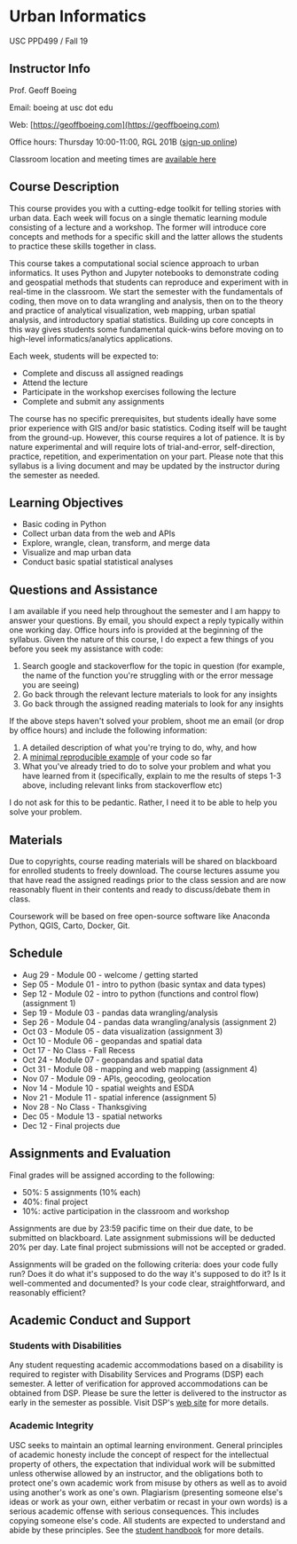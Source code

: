 # Urban Informatics

USC PPD499 / Fall 19

## Instructor Info

Prof. Geoff Boeing

Email: boeing at usc dot edu

Web: [https://geoffboeing.com](https://geoffboeing.com)

Office hours: Thursday 10:00-11:00, RGL 201B ([sign-up online](https://www.wejoinin.com/sheets/vqcmr/))

Classroom location and meeting times are [available here](https://classes.usc.edu/)

## Course Description

This course provides you with a cutting-edge toolkit for telling stories with urban data. Each week will focus on a single thematic learning module consisting of a lecture and a workshop. The former will introduce core concepts and methods for a specific skill and the latter allows the students to practice these skills together in class.

This course takes a computational social science approach to urban informatics. It uses Python and Jupyter notebooks to demonstrate coding and geospatial methods that students can reproduce and experiment with in real-time in the classroom. We start the semester with the fundamentals of coding, then move on to data wrangling and analysis, then on to the theory and practice of analytical visualization, web mapping, urban spatial analysis, and introductory spatial statistics. Building up core concepts in this way gives students some fundamental quick-wins before moving on to high-level informatics/analytics applications.

Each week, students will be expected to:

  - Complete and discuss all assigned readings
  - Attend the lecture
  - Participate in the workshop exercises following the lecture
  - Complete and submit any assignments

The course has no specific prerequisites, but students ideally have some prior experience with GIS and/or basic statistics. Coding itself will be taught from the ground-up. However, this course requires a lot of patience. It is by nature experimental and will require lots of trial-and-error, self-direction, practice, repetition, and experimentation on your part. Please note that this syllabus is a living document and may be updated by the instructor during the semester as needed.

## Learning Objectives

  - Basic coding in Python
  - Collect urban data from the web and APIs  
  - Explore, wrangle, clean, transform, and merge data
  - Visualize and map urban data
  - Conduct basic spatial statistical analyses

## Questions and Assistance

I am available if you need help throughout the semester and I am happy to answer your questions. By email, you should expect a reply typically within one working day. Office hours info is provided at the beginning of the syllabus. Given the nature of this course, I do expect a few things of you before you seek my assistance with code:

  1. Search google and stackoverflow for the topic in question (for example, the name of the function you're struggling with or the error message you are seeing)
  2. Go back through the relevant lecture materials to look for any insights
  3. Go back through the assigned reading materials to look for any insights

If the above steps haven't solved your problem, shoot me an email (or drop by office hours) and include the following information:

  1. A detailed description of what you're trying to do, why, and how
  2. A [minimal reproducible example](https://stackoverflow.com/help/minimal-reproducible-example) of your code so far
  3. What you've already tried to do to solve your problem and what you have learned from it (specifically, explain to me the results of steps 1-3 above, including relevant links from stackoverflow etc)

I do not ask for this to be pedantic. Rather, I need it to be able to help you solve your problem.

## Materials

Due to copyrights, course reading materials will be shared on blackboard for enrolled students to freely download. The course lectures assume you that have read the assigned readings prior to the class session and are now reasonably fluent in their contents and ready to discuss/debate them in class.

Coursework will be based on free open-source software like Anaconda Python, QGIS, Carto, Docker, Git.

## Schedule

  - Aug 29 - Module 00 - welcome / getting started
  - Sep 05 - Module 01 - intro to python (basic syntax and data types)
  - Sep 12 - Module 02 - intro to python (functions and control flow) (assignment 1)
  - Sep 19 - Module 03 - pandas data wrangling/analysis
  - Sep 26 - Module 04 - pandas data wrangling/analysis (assignment 2)
  - Oct 03 - Module 05 - data visualization (assignment 3)
  - Oct 10 - Module 06 - geopandas and spatial data
  - Oct 17 - No Class  - Fall Recess
  - Oct 24 - Module 07 - geopandas and spatial data
  - Oct 31 - Module 08 - mapping and web mapping (assignment 4)
  - Nov 07 - Module 09 - APIs, geocoding, geolocation
  - Nov 14 - Module 10 - spatial weights and ESDA
  - Nov 21 - Module 11 - spatial inference (assignment 5)
  - Nov 28 - No Class  - Thanksgiving
  - Dec 05 - Module 13 - spatial networks
  - Dec 12 - Final projects due

## Assignments and Evaluation

Final grades will be assigned according to the following:

  - 50%: 5 assignments (10% each)
  - 40%: final project
  - 10%: active participation in the classroom and workshop

Assignments are due by 23:59 pacific time on their due date, to be submitted on blackboard. Late assignment submissions will be deducted 20% per day. Late final project submissions will not be accepted or graded.

Assignments will be graded on the following criteria: does your code fully run? Does it do what it's supposed to do the way it's supposed to do it? Is it well-commented and documented? Is your code clear, straightforward, and reasonably efficient?

## Academic Conduct and Support

### Students with Disabilities

Any student requesting academic accommodations based on a disability is required to register with Disability Services and Programs (DSP) each semester. A letter of verification for approved accommodations can be obtained from DSP. Please be sure the letter is delivered to the instructor as early in the semester as possible. Visit DSP's [web site](https://dsp.usc.edu/) for more details.

### Academic Integrity

USC seeks to maintain an optimal learning environment. General principles of academic honesty include the concept of respect for the intellectual property of others, the expectation that individual work will be submitted unless otherwise allowed by an instructor, and the obligations both to protect one's own academic work from misuse by others as well as to avoid using another's work as one's own. Plagiarism (presenting someone else's ideas or work as your own, either verbatim or recast in your own words) is a serious academic offense with serious consequences. This includes copying someone else's code. All students are expected to understand and abide by these principles. See the [student handbook](https://scampus.usc.edu) for more details.
